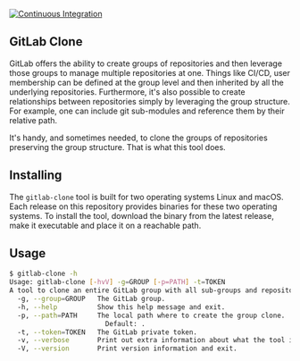 [![Continuous Integration](https://github.com/miguelaferreira/gitlab-clone/actions/workflows/development.yml/badge.svg?branch=main&event=push)](https://github.com/miguelaferreira/gitlab-clone/actions/workflows/development.yml)

## GitLab Clone

GitLab offers the ability to create groups of repositories and then leverage those groups to manage multiple repositories at one.
Things like CI/CD, user membership can be defined at the group level and then inherited by all the underlying repositories.
Furthermore, it's also possible to create relationships between repositories simply by leveraging the group structure.
For example, one can include git sub-modules and reference them by their relative path.

It's handy, and sometimes needed, to clone the groups of repositories preserving the group structure.
That is what this tool does.

## Installing

The `gitlab-clone` tool is built for two operating systems Linux and macOS.
Each release on this repository provides binaries for these two operating systems.
To install the tool, download the binary from the latest release, make it executable and place it on a reachable path.

## Usage

```bash
$ gitlab-clone -h
Usage: gitlab-clone [-hvV] -g=GROUP [-p=PATH] -t=TOKEN
A tool to clone an entire GitLab group with all sub-groups and repositories.
  -g, --group=GROUP   The GitLab group.
  -h, --help          Show this help message and exit.
  -p, --path=PATH     The local path where to create the group clone.
                        Default: .
  -t, --token=TOKEN   The GitLab private token.
  -v, --verbose       Print out extra information about what the tool is doing.
  -V, --version       Print version information and exit.
```
